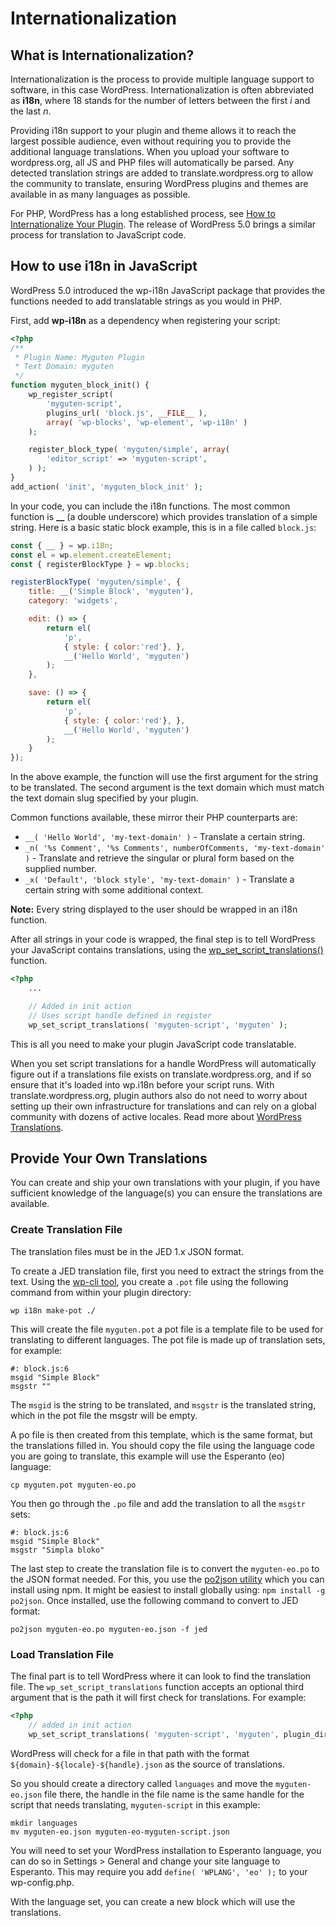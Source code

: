 # Internationalization

## What is Internationalization?

Internationalization is the process to provide multiple language support to software, in this case WordPress. Internationalization is often abbreviated as **i18n**, where 18 stands for the number of letters between the first _i_ and the last _n_.

Providing i18n support to your plugin and theme allows it to reach the largest possible audience, even without requiring you to provide the additional language translations.  When you upload your software to wordpress.org, all JS and PHP files will automatically be parsed. Any detected translation strings are added to translate.wordpress.org to allow the community to translate, ensuring WordPress plugins and themes are available in as many languages as possible.

For PHP, WordPress has a long established process, see [How to Internationalize Your Plugin](https://developer.wordpress.org/plugins/internationalization/how-to-internationalize-your-plugin/). The release of WordPress 5.0 brings a similar process for translation to JavaScript code.

## How to use i18n in JavaScript

WordPress 5.0 introduced the wp-i18n JavaScript package that provides the functions needed to add translatable strings as you would in PHP.

First, add **wp-i18n** as a dependency when registering your script:

```php
<?php
/**
 * Plugin Name: Myguten Plugin
 * Text Domain: myguten
 */
function myguten_block_init() {
    wp_register_script(
        'myguten-script',
        plugins_url( 'block.js', __FILE__ ),
        array( 'wp-blocks', 'wp-element', 'wp-i18n' )
    );

    register_block_type( 'myguten/simple', array(
        'editor_script' => 'myguten-script',
    ) );
}
add_action( 'init', 'myguten_block_init' );
```

In your code, you can include the i18n functions. The most common function is **__** (a double underscore) which provides translation of a simple string. Here is a basic static block example, this is in a file called `block.js`:

```js
const { __ } = wp.i18n;
const el = wp.element.createElement;
const { registerBlockType } = wp.blocks;

registerBlockType( 'myguten/simple', {
	title: __('Simple Block', 'myguten'),
	category: 'widgets',

	edit: () => {
		return el(
			'p',
			{ style: { color:'red'}, },
			__('Hello World', 'myguten')
		);
	},

	save: () => {
		return el(
			'p',
			{ style: { color:'red'}, },
			__('Hello World', 'myguten')
		);
	}
});
```

In the above example, the function will use the first argument for the string to be translated. The second argument is the text domain which must match the text domain slug specified by your plugin.

Common functions available, these mirror their PHP counterparts are:

- `__( 'Hello World', 'my-text-domain' )` - Translate a certain string.
- `_n( '%s Comment', '%s Comments', numberOfComments, 'my-text-domain' )` - Translate and retrieve the singular or plural form based on the supplied number.
- `_x( 'Default', 'block style', 'my-text-domain' )` - Translate a certain string with some additional context.

**Note:** Every string displayed to the user should be wrapped in an i18n function.

After all strings in your code is wrapped, the final step is to tell WordPress your JavaScript contains translations, using the [wp_set_script_translations()](https://developer.wordpress.org/reference/functions/wp_set_script_translations/) function.

```php
<?php
	...

	// Added in init action
	// Uses script handle defined in register
	wp_set_script_translations( 'myguten-script', 'myguten' );
```

This is all you need to make your plugin JavaScript code translatable.

When you set script translations for a handle WordPress will automatically figure out if a translations file exists on translate.wordpress.org, and if so ensure that it's loaded into wp.i18n before your script runs.  With translate.wordpress.org, plugin authors also do not need to worry about setting up their own infrastructure for translations and can rely on a global community with dozens of active locales.  Read more about [WordPress Translations](https://make.wordpress.org/meta/handbook/documentation/translations/).

## Provide Your Own Translations

You can create and ship your own translations with your plugin, if you have sufficient knowledge of the language(s) you can ensure the translations are available.

### Create Translation File

The translation files must be in the JED 1.x JSON format.

To create a JED translation file, first you need to extract the strings from the text.
Using the [wp-cli tool](https://wp-cli.org/), you create a `.pot` file using the following command from within your plugin directory:

```
wp i18n make-pot ./
```

This will create the file `myguten.pot` a pot file is a template file to be used for translating to different languages. The pot file is made up of translation sets, for example:

```
#: block.js:6
msgid "Simple Block"
msgstr ""
```

The `msgid` is the string to be translated, and `msgstr` is the translated string, which in the pot file the msgstr will be empty.

A po file is then created from this template, which is the same format, but the translations filled in. You should copy the file using the language code you are going to translate, this example will use the Esperanto (eo) language:

```
cp myguten.pot myguten-eo.po
```

You then go through the `.po` file and add the translation to all the `msgstr` sets:

```
#: block.js:6
msgid "Simple Block"
msgstr "Simpla bloko"
```


The last step to create the translation file is to convert the `myguten-eo.po` to the JSON format needed. For this, you use the [po2json utility](https://github.com/mikeedwards/po2json) which you can install using npm. It might be easiest to install globally using: `npm install -g po2json`. Once installed, use the following command to convert to JED format:

```
po2json myguten-eo.po myguten-eo.json -f jed
```

### Load Translation File

The final part is to tell WordPress where it can look to find the translation file. The `wp_set_script_translations` function accepts an optional third argument that is the path it will first check for translations. For example:

```php
<?php
	// added in init action
	wp_set_script_translations( 'myguten-script', 'myguten', plugin_dir_path( __FILE__ ) . 'languages' );
```

WordPress will check for a file in that path with the format `${domain}-${locale}-${handle}.json` as the source of translations.

So you should create a directory called `languages` and move the `myguten-eo.json` file there, the handle in the file name is the same handle for the script that needs translating, `myguten-script` in this example:

```
mkdir languages
mv myguten-eo.json myguten-eo-myguten-script.json
```

You will need to set your WordPress installation to Esperanto language, you can do so in Settings > General and change your site language to Esperanto. This may require you add `define( 'WPLANG', 'eo' );` to your wp-config.php.

With the language set, you can create a new block which will use the translations.

